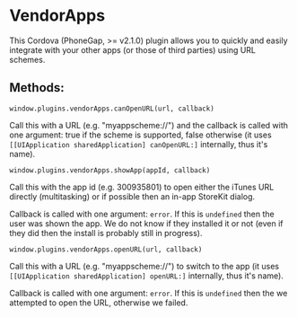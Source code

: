 VendorApps
==========

This Cordova (PhoneGap, >= v2.1.0) plugin allows you to quickly and
easily integrate with your other apps (or those of third parties) using
URL schemes.

Methods:
--------

`window.plugins.vendorApps.canOpenURL(url, callback)`

Call this with a URL (e.g. "myappscheme://") and the callback is called
with one argument: true if the scheme is supported, false otherwise (it
uses `[[UIApplication sharedApplication] canOpenURL:]` internally, thus
it's name).

`window.plugins.vendorApps.showApp(appId, callback)`

Call this with the app id (e.g. 300935801) to open either the iTunes URL
directly (multitasking) or if possible then an in-app StoreKit dialog.

Callback is called with one argument: `error`. If this is `undefined`
then the user was shown the app. We do not know if they installed it or
not (even if they did then the install is probably still in progress).

`window.plugins.vendorApps.openURL(url, callback)`

Call this with a URL (e.g. "myappscheme://") to switch to the app (it
uses `[[UIApplication sharedApplication] openURL:]` internally, thus
it's name).

Callback is called with one argument: `error`. If this is `undefined` then
the we attempted to open the URL, otherwise we failed.
